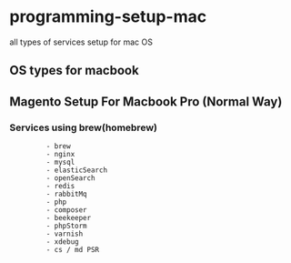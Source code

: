 # programming-setup-mac
all types of services setup for mac OS 


## OS types for macbook







 ## Magento Setup For Macbook Pro (Normal Way)


   ### Services using brew(homebrew)
           
             - brew 
             - nginx
             - mysql
             - elasticSearch
             - openSearch
             - redis
             - rabbitMq
             - php
             - composer
             - beekeeper
             - phpStorm
             - varnish
             - xdebug
             - cs / md PSR

         
